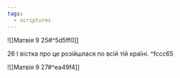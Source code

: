 ```yaml
---
tags:
  - scriptures
---
```


![[Матвія 9 25#^5d5ff0]]

26 І вістка про це розійшлася по всій тій країні. ^fccc65

![[Матвія 9 27#^ea49f4]]